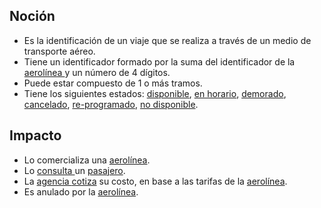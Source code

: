 ## Noción

* Es la identificación de un viaje que se realiza a través de un medio de transporte aéreo.
* Tiene un identificador formado por la suma del identificador de la [aerolínea ](https://app.nuclino.com/Curso-LEL/Agencia-de-Viajes/Sujeto-Aerolnea-acfa4b6c-42fc-4137-bf9b-967ea8e6daa4)y un número de 4 dígitos.
* Puede estar compuesto de 1 o más tramos.
* Tiene los siguientes estados: [disponible](https://app.nuclino.com/Curso-LEL/Agencia-de-Viajes/Estado-Vuelo-Disponible-0f56477b-17f4-4a37-ae42-09630fbbf62d), [en horario](https://app.nuclino.com/Curso-LEL/Agencia-de-Viajes/Estado-En-horario-Programado-6fc7b203-c8fb-45dd-8067-dc250c75713d), [demorado](https://app.nuclino.com/Curso-LEL/Agencia-de-Viajes/Estado-Demorado-b8bcc5f2-6bdc-41a0-8b32-b8039f9f02ae), [cancelado](https://app.nuclino.com/Curso-LEL/Agencia-de-Viajes/Estado-Cancelado-Vuelo-44a7f8c1-df78-4dd4-ae88-c41dc3a364ca), [re-programado](https://app.nuclino.com/Curso-LEL/Agencia-de-Viajes/Estado-Re-programado-f0704280-ecf5-485c-acba-b7f0ffd12ebd), [no disponible](https://app.nuclino.com/Curso-LEL/Agencia-de-Viajes/Estado-Vuelo-No-disponible-Vuelo-Agotado-d26bcd38-3455-431a-a5ed-f9a2c4acc4c2).

## Impacto

* Lo comercializa una [aerolínea](https://app.nuclino.com/Curso-LEL/Agencia-de-Viajes/Sujeto-Aerolnea-acfa4b6c-42fc-4137-bf9b-967ea8e6daa4).
* Lo [consulta ](https://app.nuclino.com/Curso-LEL/Agencia-de-Viajes/Verbo-Buscar-disponibilidad-vuelo-46d6db70-69a1-4df8-9f03-b9c644ae9e61)un [pasajero](https://app.nuclino.com/Curso-LEL/Agencia-de-Viajes/Sujeto-Pasajero-Husped-Cliente-1aca8769-d624-47f7-9373-9682438afab4).
* La [agencia ](https://app.nuclino.com/Curso-LEL/Agencia-de-Viajes/Sujeto-Agencia-6adc03c5-323c-474f-8d0f-142686ff34ba)[cotiza](https://app.nuclino.com/Curso-LEL/Agencia-de-Viajes/Verbo-Cotizar-vuelo-b6ed1a67-e68e-4113-94b9-c72d55fc6716) su costo, en base a las tarifas de la [aerolínea](https://app.nuclino.com/Curso-LEL/Agencia-de-Viajes/Sujeto-Aerolnea-acfa4b6c-42fc-4137-bf9b-967ea8e6daa4).
* Es anulado por la [aerolínea](https://app.nuclino.com/Curso-LEL/Agencia-de-Viajes/Sujeto-Aerolnea-acfa4b6c-42fc-4137-bf9b-967ea8e6daa4).